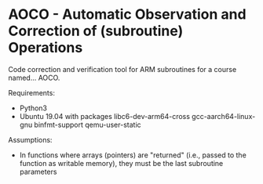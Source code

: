 # AOCO - Automatic Observation and Correction of (subroutine) Operations

Code correction and verification tool for ARM subroutines for a course named... AOCO.

Requirements:
- Python3
- Ubuntu 19.04 with packages libc6-dev-arm64-cross gcc-aarch64-linux-gnu binfmt-support qemu-user-static

Assumptions:
- In functions where arrays (pointers) are "returned" (i.e., passed to the function as writable memory), they must be the last subroutine parameters
